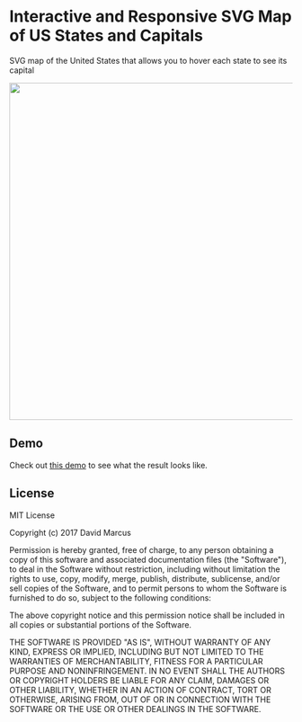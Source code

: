 # Interactive and Responsive SVG Map of US States and Capitals
SVG map of the United States that allows you to hover each state to see its capital

<img src="https://user-images.githubusercontent.com/26162804/31851785-e360c17a-b63a-11e7-981e-7086ace10176.png" width=600 />

## Demo

Check out [this demo](https://codepen.io/dmarcus/pen/oLGGNz) to see what the result looks like.

## License
MIT License

Copyright (c) 2017 David Marcus

Permission is hereby granted, free of charge, to any person obtaining a copy
of this software and associated documentation files (the "Software"), to deal
in the Software without restriction, including without limitation the rights
to use, copy, modify, merge, publish, distribute, sublicense, and/or sell
copies of the Software, and to permit persons to whom the Software is
furnished to do so, subject to the following conditions:

The above copyright notice and this permission notice shall be included in all
copies or substantial portions of the Software.

THE SOFTWARE IS PROVIDED "AS IS", WITHOUT WARRANTY OF ANY KIND, EXPRESS OR
IMPLIED, INCLUDING BUT NOT LIMITED TO THE WARRANTIES OF MERCHANTABILITY,
FITNESS FOR A PARTICULAR PURPOSE AND NONINFRINGEMENT. IN NO EVENT SHALL THE
AUTHORS OR COPYRIGHT HOLDERS BE LIABLE FOR ANY CLAIM, DAMAGES OR OTHER
LIABILITY, WHETHER IN AN ACTION OF CONTRACT, TORT OR OTHERWISE, ARISING FROM,
OUT OF OR IN CONNECTION WITH THE SOFTWARE OR THE USE OR OTHER DEALINGS IN THE
SOFTWARE.
